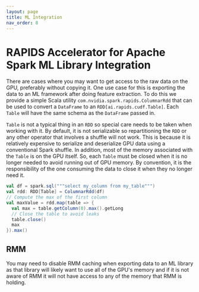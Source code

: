 ```yaml
---
layout: page
title: ML Integration
nav_order: 8
---
```

# RAPIDS Accelerator for Apache Spark ML Library Integration

There are cases where you may want to get access to the raw data on the GPU, preferably without
copying it. One use case for this is exporting the data to an ML framework after doing feature
extraction. To do this we provide a simple Scala utility `com.nvidia.spark.rapids.ColumnarRdd` that can
be used to convert a `DataFrame` to an `RDD[ai.rapids.cudf.Table]`. Each `Table` will have the same
schema as the `DataFrame` passed in.

`Table` is not a typical thing in an `RDD` so special care needs to be taken when working with it.
By default, it is not serializable so repartitioning the `RDD` or any other operator that involves
a shuffle will not work. This is because it is relatively expensive to serialize and
deserialize GPU data using a conventional Spark shuffle. In addition, most of the memory associated
with the `Table` is on the GPU itself. So, each `Table` must be closed when it is no longer needed
to avoid running out of GPU memory. By convention, it is the responsibility of the one consuming
the data to close it when they no longer need it.

```scala
val df = spark.sql("""select my_column from my_table""")
val rdd: RDD[Table] = ColumnarRdd(df)
// Compute the max of the first column
val maxValue = rdd.map(table => {
  val max = table.getColumn(0).max().getLong
  // Close the table to avoid leaks
  table.close()
  max
}).max()
```

## RMM
You may need to disable RMM caching when exporting data to an ML library as that library
will likely want to use all of the GPU's memory and if it is not aware of RMM it will not have
access to any of the memory that RMM is holding.
